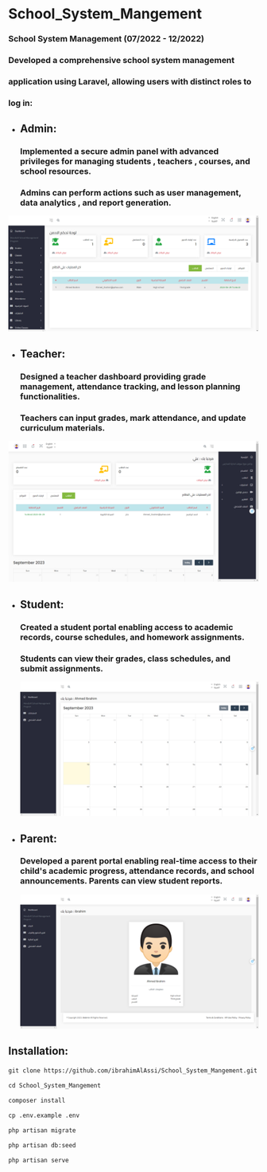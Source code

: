 # School_System_Mangement
### School System Management (07/2022 - 12/2022)
### Developed a comprehensive school system management
### application using Laravel, allowing users with distinct roles to
### log in:

- ## Admin:
  ### Implemented a secure admin panel with advanced privileges for managing students  , teachers , courses, and school resources.
  ###  Admins can perform actions such as user management, data analytics , and report generation.

  
 ![Admin img](/images/Admin.png)
  
- ## Teacher:
  ### Designed a teacher dashboard providing grade management, attendance tracking, and lesson planning functionalities.
  ### Teachers can input grades, mark attendance, and update curriculum materials.

  
 ![Teacher img](/images/Teacher.png)

 
- ## Student:
  ### Created a student portal enabling access to academic records, course schedules, and homework assignments.
  ### Students can view their grades, class schedules, and submit assignments.

  ![Student img](/images/Student.png)
  
- ## Parent: 
  ### Developed a parent portal enabling real-time access to their child's academic progress, attendance records, and school announcements. Parents can view student reports.

  ![Parent img](/images/Parent.png)

  
## Installation:

```
git clone https://github.com/ibrahimAlAssi/School_System_Mangement.git
```

```
cd School_System_Mangement
```

```
composer install
```

```
cp .env.example .env
```

```
php artisan migrate
```

```
php artisan db:seed
```

```
php artisan serve
```
